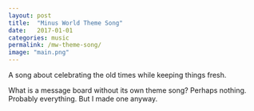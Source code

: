```yaml
---
layout: post
title:  "Minus World Theme Song"
date:   2017-01-01
categories: music
permalink: /mw-theme-song/
image: "main.png"
---
```


<p class="post--full__excerpt">
	A song about celebrating the old times while keeping things fresh.
</p>

What is a message board without its own theme song? Perhaps nothing. Probably everything. But I made one anyway.